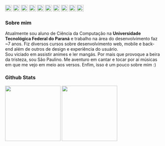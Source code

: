 <p>
  <img src="https://img.shields.io/badge/Vercel-000000?style=for-the-badge&logo=vercel&logoColor=white" style='height: 22px'/>
  <img src="https://img.shields.io/badge/MySQL-005C84?style=for-the-badge&logo=mysql&logoColor=white" style='height: 22px'/>
  <img src="https://img.shields.io/badge/PostgreSQL-316192?style=for-the-badge&logo=postgresql&logoColor=white" style='height: 22px'/>
  <img src="https://img.shields.io/badge/Figma-F24E1E?style=for-the-badge&logo=figma&logoColor=white" style='height: 22px'/>
  <img src="https://img.shields.io/badge/Jest-C21325?style=for-the-badge&logo=jest&logoColor=white" style='height: 22px'/>
  <img src="https://img.shields.io/badge/nestjs-E0234E?style=for-the-badge&logo=nestjs&logoColor=white" style='height: 22px'/>
  <img src="https://img.shields.io/badge/React-20232A?style=for-the-badge&logo=react&logoColor=61DAFB" style='height: 22px'/>
  <img src="https://img.shields.io/badge/next.js-000000?style=for-the-badge&logo=nextdotjs&logoColor=white" style='height: 22px'/>
  <img src="https://img.shields.io/badge/TypeScript-007ACC?style=for-the-badge&logo=typescript&logoColor=white" style='height: 22px'/>
  <img src="https://img.shields.io/badge/React_Native-20232A?style=for-the-badge&logo=react&logoColor=61DAFB" style='height: 22px'/>
</p>

### Sobre mim
Atualmente sou aluno de Ciência da Computação na <b>Universidade Tecnológica Federal do Paraná</b> e trabalho na área do desenvolvimento faz ~7 anos. Fiz diversos cursos sobre desenvolvimento web, mobile e back-end além de outros de design e experiência do usuário.  
Sou viciado em assistir animes e ler mangás. Por mais que provoque a beira da tristeza, sou São Paulino.
Me aventuro em cantar e tocar por aí músicas em que me vejo em meio aos versos. Enfim, isso é um pouco sobre mim :)  

### Github Stats

<p>
  <img height="180em" src="https://github-readme-stats.vercel.app/api?username=yuriBaza23&show_icons=true&theme=dark&include_all_commits=true&count_private=true"/>
  <img height="180em" src="https://github-readme-stats.vercel.app/api/top-langs/?username=yuriBaza23&layout=compact&langs_count=8&theme=dark"/>
</p>
